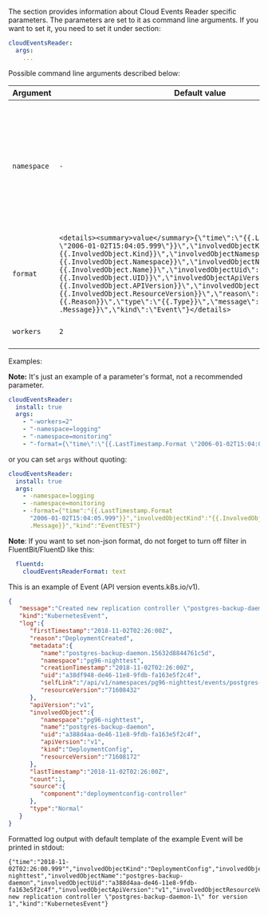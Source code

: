 The section provides information about Cloud Events Reader specific parameters. The parameters are set to it as
command line arguments. If you want to set it, you need to set it under section:

```yaml
cloudEventsReader:
  args:
    ...
```

Possible command line arguments described below:

<!-- markdownlint-disable line-length -->
| Argument    | Default value                                                                                                                                                                                                                                                                                                                                                                                                                                                                                                                                                                          | Description                                                                                                                                  |
|-------------|----------------------------------------------------------------------------------------------------------------------------------------------------------------------------------------------------------------------------------------------------------------------------------------------------------------------------------------------------------------------------------------------------------------------------------------------------------------------------------------------------------------------------------------------------------------------------------------|----------------------------------------------------------------------------------------------------------------------------------------------|
| `namespace` | `-`                                                                                                                                                                                                                                                                                                                                                                                                                                                                                                                                                                                    | Namespace to watch for events. The parameter can be used multiple times. If parameter is not set events of all namespaces will be watched |
| `format`    | `<details><summary>value</summary>{\"time\":\"{{.LastTimestamp.Format \"2006-01-02T15:04:05.999\"}}\",\"involvedObjectKind\":\"{{.InvolvedObject.Kind}}\",\"involvedObjectNamespace\":\"{{.InvolvedObject.Namespace}}\",\"involvedObjectName\":\"{{.InvolvedObject.Name}}\",\"involvedObjectUid\":\"{{.InvolvedObject.UID}}\",\"involvedObjectApiVersion\":\"{{.InvolvedObject.APIVersion}}\",\"involvedObjectResourceVersion\":\"{{.InvolvedObject.ResourceVersion}}\",\"reason\":\"{{.Reason}}\",\"type\":\"{{.Type}}\",\"message\":\"{{js .Message}}\",\"kind\":\"Event\"}</details>` | Format to print Event. It should be valid Go language template of `text/template` package                                                         |
| `workers`   | `2`                                                                                                                                                                                                                                                                                                                                                                                                                                                                                                                                                                                    | Workers number for controller                                                                                                                |
<!-- markdownlint-enable line-length -->

Examples:

**Note:** It's just an example of a parameter's format, not a recommended parameter.

```yaml
cloudEventsReader:
  install: true
  args:
    - "-workers=2"
    - "-namespace=logging"
    - "-namespace=monitoring"
    - "-format={\"time\":\"{{.LastTimestamp.Format \"2006-01-02T15:04:05Z\"}}\""
```

or you can set `args` without quoting:

```yaml
cloudEventsReader:
  install: true
  args:
    - -namespace=logging
    - -namespace=monitoring
    - -format={"time":"{{.LastTimestamp.Format
      "2006-01-02T15:04:05.999"}}","involvedObjectKind":"{{.InvolvedObject.Kind}}","involvedObjectNamespace":"{{.InvolvedObject.Namespace}}","involvedObjectName":"{{.InvolvedObject.Name}}","involvedObjectUid":"{{.InvolvedObject.UID}}","involvedObjectApiVersion":"{{.InvolvedObject.APIVersion}}","involvedObjectResourceVersion":"{{.InvolvedObject.ResourceVersion}}","reason":"{{.Reason}}","type":"{{.Type}}","message":"{{js
      .Message}}","kind":"EventTEST"}
```

**Note**: If you want to set non-json format, do not forget to turn off filter in FluentBit/FluentD like this:

  ```yaml
    fluentd:
      cloudEventsReaderFormat: text
  ```

This is an example of Event (API version events.k8s.io/v1).

```json
{
   "message":"Created new replication controller \"postgres-backup-daemon-1\" for version 1",
   "kind":"KubernetesEvent",
   "log":{
      "firstTimestamp":"2018-11-02T02:26:00Z",
      "reason":"DeploymentCreated",
      "metadata":{
         "name":"postgres-backup-daemon.15632d8844761c5d",
         "namespace":"pg96-nighttest",
         "creationTimestamp":"2018-11-02T02:26:00Z",
         "uid":"a38df948-de46-11e8-9fdb-fa163e5f2c4f",
         "selfLink":"/api/v1/namespaces/pg96-nighttest/events/postgres-backup-daemon.15632d8844761c5d",
         "resourceVersion":"71608432"
      },
      "apiVersion":"v1",
      "involvedObject":{
         "namespace":"pg96-nighttest",
         "name":"postgres-backup-daemon",
         "uid":"a388d4aa-de46-11e8-9fdb-fa163e5f2c4f",
         "apiVersion":"v1",
         "kind":"DeploymentConfig",
         "resourceVersion":"71608172"
      },
      "lastTimestamp":"2018-11-02T02:26:00Z",
      "count":1,
      "source":{
         "component":"deploymentconfig-controller"
      },
      "type":"Normal"
   }
}
```

Formatted log output with default template of the example Event will be printed in stdout:

<!-- markdownlint-disable line-length -->
```text
{"time":"2018-11-02T02:26:00.999"","involvedObjectKind":"DeploymentConfig","involvedObjectNamespace":"pg96-nighttest","involvedObjectName":"postgres-backup-daemon","involvedObjectUid":"a388d4aa-de46-11e8-9fdb-fa163e5f2c4f","involvedObjectApiVersion":"v1","involvedObjectResourceVersion":"71608172","reason":"DeploymentCreated","type":"Normal","message":"Created new replication controller \"postgres-backup-daemon-1\" for version 1","kind":"KubernetesEvent"}
```
<!-- markdownlint-enable line-length -->
